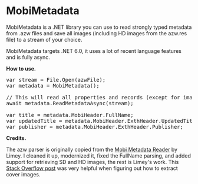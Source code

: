# MobiMetadata

MobiMetadata is a .NET library you can use to read strongly typed metadata from .azw files and save all images (including HD images from the azw.res file) to a stream of your choice.  

MobiMetadata targets .NET 6.0, it uses a lot of recent language features and is fully async.

**How to use.**

<pre>
var stream = File.Open(azwFile);
var metadata = MobiMetadata();

// This will read all properties and records (except for image records) in all headers 
await metadata.ReadMetadataAsync(stream);

var title = metadata.MobiHeader.FullName;
var updatedTitle = metadata.MobiHeader.ExthHeader.UpdatedTitle;
var publisher = metadata.MobiHeader.ExthHeader.Publisher;
</pre>

**Credits.**

The azw parser is originally copied from the [Mobi Metadata Reader](https://www.mobileread.com/forums/showthread.php?t=185565) by Limey. I cleaned it up, modernized it, fixed the FullName parsing, and added support for retrieving SD and HD images, the rest is Limey's work. This [Stack Overflow post](https://stackoverflow.com/questions/24233834/getting-cover-image-from-a-mobi-file) was very helpful when figuring out how to extract cover images.
